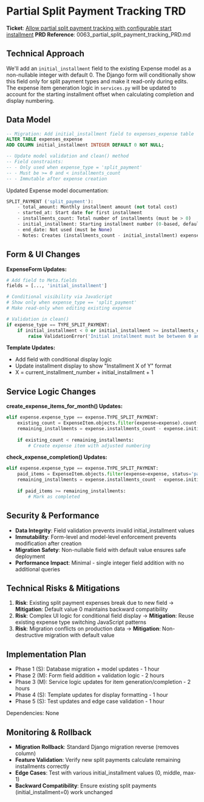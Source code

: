 # Partial Split Payment Tracking TRD

**Ticket**: [Allow partial split payment tracking with configurable start installment](https://github.com/MarcinOrlowski/python-pyggy-expense-tracker/issues/63)
**PRD Reference**: 0063_partial_split_payment_tracking_PRD.md

## Technical Approach

We'll add an `initial_installment` field to the existing Expense model as a non-nullable integer with default 0. The Django form will conditionally show this field only for split payment types and make it read-only during edits. The expense item generation logic in `services.py` will be updated to account for the starting installment offset when calculating completion and display numbering.

## Data Model

```sql
-- Migration: Add initial_installment field to expenses_expense table
ALTER TABLE expenses_expense 
ADD COLUMN initial_installment INTEGER DEFAULT 0 NOT NULL;

-- Update model validation and clean() method
-- Field constraints:
-- - Only used when expense_type = 'split_payment' 
-- - Must be >= 0 and < installments_count
-- - Immutable after expense creation
```

Updated Expense model documentation:
```python
SPLIT_PAYMENT ('split_payment'):
    - total_amount: Monthly installment amount (not total cost)
    - started_at: Start date for first installment
    - installments_count: Total number of installments (must be > 0)
    - initial_installment: Starting installment number (0-based, default 0)
    - end_date: Not used (must be None)
    - Notes: Creates (installments_count - initial_installment) expense items
```

## Form & UI Changes

**ExpenseForm Updates:**
```python
# Add field to Meta.fields
fields = [..., 'initial_installment']

# Conditional visibility via JavaScript
# Show only when expense_type == 'split_payment'
# Make read-only when editing existing expense

# Validation in clean()
if expense_type == TYPE_SPLIT_PAYMENT:
    if initial_installment < 0 or initial_installment >= installments_count:
        raise ValidationError('Initial installment must be between 0 and installments_count - 1')
```

**Template Updates:**
- Add field with conditional display logic
- Update installment display to show "Installment X of Y" format
- X = current_installment_number + initial_installment + 1

## Service Logic Changes

**create_expense_items_for_month() Updates:**
```python
elif expense.expense_type == expense.TYPE_SPLIT_PAYMENT:
    existing_count = ExpenseItem.objects.filter(expense=expense).count()
    remaining_installments = expense.installments_count - expense.initial_installment
    
    if existing_count < remaining_installments:
        # Create expense item with adjusted numbering
```

**check_expense_completion() Updates:**
```python
elif expense.expense_type == expense.TYPE_SPLIT_PAYMENT:
    paid_items = ExpenseItem.objects.filter(expense=expense, status='paid').count()
    remaining_installments = expense.installments_count - expense.initial_installment
    
    if paid_items >= remaining_installments:
        # Mark as completed
```

## Security & Performance

- **Data Integrity**: Field validation prevents invalid initial_installment values
- **Immutability**: Form-level and model-level enforcement prevents modification after creation
- **Migration Safety**: Non-nullable field with default value ensures safe deployment
- **Performance Impact**: Minimal - single integer field addition with no additional queries

## Technical Risks & Mitigations

1. **Risk**: Existing split payment expenses break due to new field → **Mitigation**: Default value 0 maintains backward compatibility
2. **Risk**: Complex UI logic for conditional field display → **Mitigation**: Reuse existing expense type switching JavaScript patterns
3. **Risk**: Migration conflicts on production data → **Mitigation**: Non-destructive migration with default value

## Implementation Plan

- Phase 1 (S): Database migration + model updates - 1 hour
- Phase 2 (M): Form field addition + validation logic - 2 hours  
- Phase 3 (M): Service logic updates for item generation/completion - 2 hours
- Phase 4 (S): Template updates for display formatting - 1 hour
- Phase 5 (S): Test updates and edge case validation - 1 hour

Dependencies: None

## Monitoring & Rollback

- **Migration Rollback**: Standard Django migration reverse (removes column)
- **Feature Validation**: Verify new split payments calculate remaining installments correctly
- **Edge Cases**: Test with various initial_installment values (0, middle, max-1)
- **Backward Compatibility**: Ensure existing split payments (initial_installment=0) work unchanged
